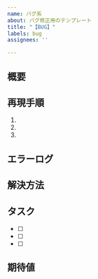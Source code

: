```yaml
---
name: バグ系
about: バグ修正用のテンプレート
title: "【BUG】"
labels: bug
assignees: ''

---
```


## 概要
<!-- 発生しているバグの内容を簡潔に記載してください -->


## 再現手順
<!-- バグが発生する手順を具体的に記載してください -->
1. 
2. 
3. 

## エラーログ  
<!-- エラー内容が分かる画像やログがあれば添付してください -->


## 解決方法
<!-- どのように対応し、解決するかまでの詳細を記載してください -->


## タスク
<!-- 修正箇所を洗い出して列挙してください -->
- [ ]
- [ ] 
- [ ] 

## 期待値
<!-- 修正後の期待される挙動を記載してください -->
